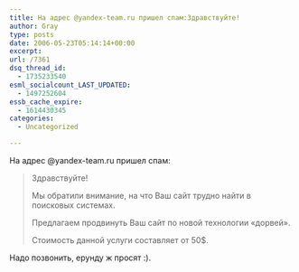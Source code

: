 ```yaml
---
title: На адрес @yandex-team.ru пришел спам:Здравствуйте!
author: Gray
type: posts
date: 2006-05-23T05:14:14+00:00
excerpt:
url: /7361
dsq_thread_id:
  - 1735233540
esml_socialcount_LAST_UPDATED:
  - 1497252604
essb_cache_expire:
  - 1614430345
categories:
  - Uncategorized

---
```








На адрес @yandex-team.ru пришел спам:

> Здравствуйте!
> 
> Мы обратили внимание, на что Ваш сайт трудно найти в поисковых системах.
> 
> Предлагаем продвинуть Ваш сайт по новой технологии &#171;дорвей&#187;.
> 
> Стоимость данной услуги составляет от 50$.

Надо позвонить, ерунду ж просят :).